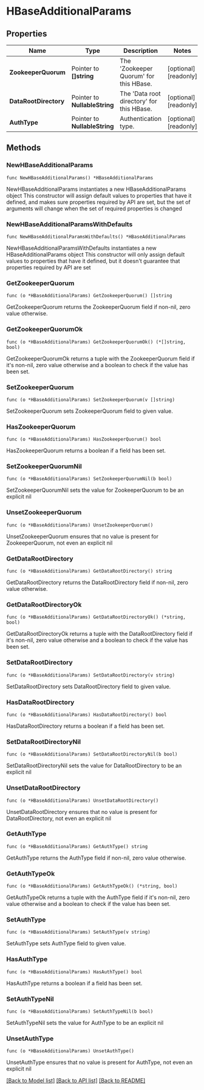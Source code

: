 # HBaseAdditionalParams

## Properties

Name | Type | Description | Notes
------------ | ------------- | ------------- | -------------
**ZookeeperQuorum** | Pointer to **[]string** | The &#39;Zookeeper Quorum&#39; for this HBase. | [optional] [readonly] 
**DataRootDirectory** | Pointer to **NullableString** | The &#39;Data root directory&#39; for this HBase. | [optional] [readonly] 
**AuthType** | Pointer to **NullableString** | Authentication type. | [optional] [readonly] 

## Methods

### NewHBaseAdditionalParams

`func NewHBaseAdditionalParams() *HBaseAdditionalParams`

NewHBaseAdditionalParams instantiates a new HBaseAdditionalParams object
This constructor will assign default values to properties that have it defined,
and makes sure properties required by API are set, but the set of arguments
will change when the set of required properties is changed

### NewHBaseAdditionalParamsWithDefaults

`func NewHBaseAdditionalParamsWithDefaults() *HBaseAdditionalParams`

NewHBaseAdditionalParamsWithDefaults instantiates a new HBaseAdditionalParams object
This constructor will only assign default values to properties that have it defined,
but it doesn't guarantee that properties required by API are set

### GetZookeeperQuorum

`func (o *HBaseAdditionalParams) GetZookeeperQuorum() []string`

GetZookeeperQuorum returns the ZookeeperQuorum field if non-nil, zero value otherwise.

### GetZookeeperQuorumOk

`func (o *HBaseAdditionalParams) GetZookeeperQuorumOk() (*[]string, bool)`

GetZookeeperQuorumOk returns a tuple with the ZookeeperQuorum field if it's non-nil, zero value otherwise
and a boolean to check if the value has been set.

### SetZookeeperQuorum

`func (o *HBaseAdditionalParams) SetZookeeperQuorum(v []string)`

SetZookeeperQuorum sets ZookeeperQuorum field to given value.

### HasZookeeperQuorum

`func (o *HBaseAdditionalParams) HasZookeeperQuorum() bool`

HasZookeeperQuorum returns a boolean if a field has been set.

### SetZookeeperQuorumNil

`func (o *HBaseAdditionalParams) SetZookeeperQuorumNil(b bool)`

 SetZookeeperQuorumNil sets the value for ZookeeperQuorum to be an explicit nil

### UnsetZookeeperQuorum
`func (o *HBaseAdditionalParams) UnsetZookeeperQuorum()`

UnsetZookeeperQuorum ensures that no value is present for ZookeeperQuorum, not even an explicit nil
### GetDataRootDirectory

`func (o *HBaseAdditionalParams) GetDataRootDirectory() string`

GetDataRootDirectory returns the DataRootDirectory field if non-nil, zero value otherwise.

### GetDataRootDirectoryOk

`func (o *HBaseAdditionalParams) GetDataRootDirectoryOk() (*string, bool)`

GetDataRootDirectoryOk returns a tuple with the DataRootDirectory field if it's non-nil, zero value otherwise
and a boolean to check if the value has been set.

### SetDataRootDirectory

`func (o *HBaseAdditionalParams) SetDataRootDirectory(v string)`

SetDataRootDirectory sets DataRootDirectory field to given value.

### HasDataRootDirectory

`func (o *HBaseAdditionalParams) HasDataRootDirectory() bool`

HasDataRootDirectory returns a boolean if a field has been set.

### SetDataRootDirectoryNil

`func (o *HBaseAdditionalParams) SetDataRootDirectoryNil(b bool)`

 SetDataRootDirectoryNil sets the value for DataRootDirectory to be an explicit nil

### UnsetDataRootDirectory
`func (o *HBaseAdditionalParams) UnsetDataRootDirectory()`

UnsetDataRootDirectory ensures that no value is present for DataRootDirectory, not even an explicit nil
### GetAuthType

`func (o *HBaseAdditionalParams) GetAuthType() string`

GetAuthType returns the AuthType field if non-nil, zero value otherwise.

### GetAuthTypeOk

`func (o *HBaseAdditionalParams) GetAuthTypeOk() (*string, bool)`

GetAuthTypeOk returns a tuple with the AuthType field if it's non-nil, zero value otherwise
and a boolean to check if the value has been set.

### SetAuthType

`func (o *HBaseAdditionalParams) SetAuthType(v string)`

SetAuthType sets AuthType field to given value.

### HasAuthType

`func (o *HBaseAdditionalParams) HasAuthType() bool`

HasAuthType returns a boolean if a field has been set.

### SetAuthTypeNil

`func (o *HBaseAdditionalParams) SetAuthTypeNil(b bool)`

 SetAuthTypeNil sets the value for AuthType to be an explicit nil

### UnsetAuthType
`func (o *HBaseAdditionalParams) UnsetAuthType()`

UnsetAuthType ensures that no value is present for AuthType, not even an explicit nil

[[Back to Model list]](../README.md#documentation-for-models) [[Back to API list]](../README.md#documentation-for-api-endpoints) [[Back to README]](../README.md)


